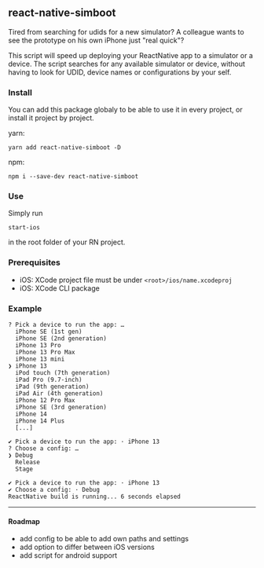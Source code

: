 ## react-native-simboot

Tired from searching for udids for a new simulator? A colleague wants to see the prototype on his own iPhone just "real quick"?

This script will speed up deploying your ReactNative app to a simulator or a device.
The script searches for any available simulator or device, without having to look for UDID, device names or configurations by your self.

### Install

You can add this package globaly to be able to use it in every project, or install it project by project.

yarn:

```
yarn add react-native-simboot -D
```

npm:

```
npm i --save-dev react-native-simboot
```

### Use

Simply run

```
start-ios
```

in the root folder of your RN project.

### Prerequisites

- iOS: XCode project file must be under `<root>/ios/name.xcodeproj`
- iOS: XCode CLI package

### Example

```
? Pick a device to run the app: …
  iPhone SE (1st gen)
  iPhone SE (2nd generation)
  iPhone 13 Pro
  iPhone 13 Pro Max
  iPhone 13 mini
❯ iPhone 13
  iPod touch (7th generation)
  iPad Pro (9.7-inch)
  iPad (9th generation)
  iPad Air (4th generation)
  iPhone 12 Pro Max
  iPhone SE (3rd generation)
  iPhone 14
  iPhone 14 Plus
  [...]
```

```
✔ Pick a device to run the app: · iPhone 13
? Choose a config: …
❯ Debug
  Release
  Stage
```

```
✔ Pick a device to run the app: · iPhone 13
✔ Choose a config: · Debug
ReactNative build is running... 6 seconds elapsed
```

---

#### Roadmap

- add config to be able to add own paths and settings
- add option to differ between iOS versions
- add script for android support
